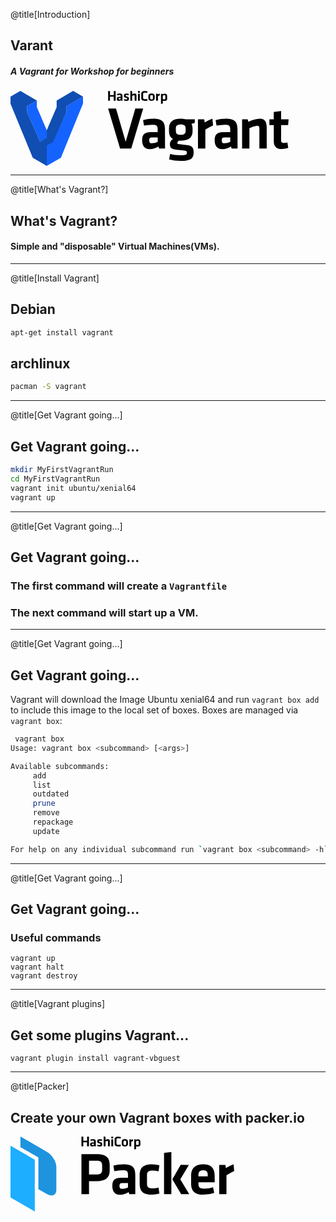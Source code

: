 @title[Introduction]
## Varant
##### A Vagrant for Workshop for beginners
<svg xmlns="http://www.w3.org/2000/svg" viewBox="0 0 222.53 60.01" class="logo" height="120">
  <path class="text" fill="#000000" d="M82.58 7.86V4.63h-3v3.23h-1.46V.11h1.51v3.25h3V.11h1.51v7.75zm7 0h-1.2l-.11-.38a3.28 3.28 0 0 1-1.7.52c-1.06 0-1.52-.7-1.52-1.66 0-1.14.51-1.57 1.7-1.57h1.4v-.62c0-.62-.18-.84-1.11-.84a8.46 8.46 0 0 0-1.61.17l-.18-1.07a7.89 7.89 0 0 1 2-.26c1.83 0 2.37.62 2.37 2zm-1.43-2.11h-1.08c-.48 0-.61.13-.61.55s.13.56.59.56a2.37 2.37 0 0 0 1.1-.29zM92.66 8a7.12 7.12 0 0 1-2-.32l.2-1.07a6.77 6.77 0 0 0 1.73.24c.65 0 .74-.14.74-.56s-.07-.52-1-.73c-1.42-.33-1.59-.68-1.59-1.76s.51-1.62 2.18-1.62a8 8 0 0 1 1.75.2l-.17 1.08a10.66 10.66 0 0 0-1.6-.16c-.63 0-.74.14-.74.48s0 .48.82.68c1.63.41 1.78.62 1.78 1.77S94.42 8 92.66 8zm6.68-.11V4c0-.3-.13-.45-.47-.45a4.14 4.14 0 0 0-1.52.45v3.86H95.9V0l1.46.22v2.47a5.31 5.31 0 0 1 2.13-.54c1 0 1.32.65 1.32 1.65v4.06zM102 1.48V.11h1.46v1.37zm0 6.38V2.27h1.46v5.59zm2.62-5.54c0-1.4.85-2.22 2.83-2.22a9.37 9.37 0 0 1 2.16.25l-.17 1.25a12.21 12.21 0 0 0-1.95-.2c-1 0-1.37.34-1.37 1.16V5.5c0 .81.33 1.16 1.37 1.16a12.21 12.21 0 0 0 1.95-.2l.17 1.25a9.37 9.37 0 0 1-2.16.25c-2 0-2.83-.81-2.83-2.22zM112.86 8c-2 0-2.53-1.06-2.53-2.2V4.36c0-1.15.54-2.2 2.53-2.2s2.53 1.06 2.53 2.2v1.41c.01 1.15-.53 2.23-2.53 2.23zm0-4.63c-.78 0-1.08.33-1.08 1v1.5c0 .63.3 1 1.08 1s1.08-.33 1.08-1V4.31c0-.63-.3-.96-1.08-.96zm6.64.09a11.57 11.57 0 0 0-1.54.81v3.6h-1.46v-5.6h1.23l.1.62a6.63 6.63 0 0 1 1.53-.73zM125.34 6a1.73 1.73 0 0 1-1.92 2 8.36 8.36 0 0 1-1.55-.16v2.26l-1.46.22v-8h1.16l.14.47a3.15 3.15 0 0 1 1.84-.59c1.17 0 1.79.67 1.79 1.94zm-3.48.63a6.72 6.72 0 0 0 1.29.15c.53 0 .73-.24.73-.75v-2c0-.46-.18-.71-.72-.71a2.11 2.11 0 0 0-1.3.51zM99.88 14.1h6.29l-9.56 32h-8.93l-9.56-32h6.29l7.73 26.66zm23.78 32h-4.8l-.43-1.59a12.8 12.8 0 0 1-7 2.07c-4.28 0-6.1-2.93-6.1-7 0-4.76 2.07-6.58 6.82-6.58h5.62v-2.42c0-2.59-.72-3.51-4.47-3.51a32.69 32.69 0 0 0-6.49.72l-.72-4.47a30.53 30.53 0 0 1 8-1.11c7.35 0 9.51 2.59 9.51 8.46zm-5.86-8.84h-4.32c-1.92 0-2.45.53-2.45 2.31s.53 2.35 2.35 2.35a9.23 9.23 0 0 0 4.42-1.2zm17.05 2.54a2.52 2.52 0 0 0-1.39 1.87c0 .62.38.91 1.3 1 2.59.29 4 .43 6.77.72 3.8.43 5 2.31 5 5.67 0 5-1.83 7-10.57 7a34.06 34.06 0 0 1-9-1.2l.72-4.37a32.49 32.49 0 0 0 7.88 1c4.66 0 5.57-.34 5.57-1.87s-.43-1.68-2.21-1.87c-2.69-.29-3.8-.43-6.77-.77-3.31-.38-4.61-1.49-4.61-4.47a5 5 0 0 1 2.45-4c-2.16-1.3-3.17-3.46-3.17-6.29V30c.1-4.85 2.64-7.78 9.42-7.78a15.9 15.9 0 0 1 4 .48h7.21v2.93c-.82.24-1.78.48-2.59.72a8 8 0 0 1 .82 3.65v2.21c0 4.76-2.88 7.64-9.42 7.64a12.18 12.18 0 0 1-1.41-.05zm1.34-12.88c-2.88 0-3.89 1.06-3.89 3.27V32c0 2.31 1.15 3.17 3.89 3.17s3.94-.91 3.94-3.17v-1.81c.01-2.19-1-3.26-3.93-3.26zm25.9.68a45.87 45.87 0 0 0-6.19 3.4v15.1H150V22.7h5l.38 2.59a26.22 26.22 0 0 1 6.15-3.07zm19.6 18.5h-4.8l-.43-1.59a12.8 12.8 0 0 1-7 2.07c-4.28 0-6.1-2.93-6.1-7 0-4.76 2.07-6.58 6.82-6.58h5.62v-2.42c0-2.59-.72-3.51-4.47-3.51a32.69 32.69 0 0 0-6.49.72l-.72-4.47a30.53 30.53 0 0 1 8-1.11c7.35 0 9.51 2.59 9.51 8.46zm-5.86-8.84h-4.32c-1.92 0-2.45.53-2.45 2.31s.53 2.35 2.35 2.35a9.23 9.23 0 0 0 4.42-1.2zm23.3 8.84V29.76c0-1.25-.53-1.87-1.87-1.87a16.16 16.16 0 0 0-6.1 2V46.1h-5.86V22.7h4.47l.58 2a23.43 23.43 0 0 1 9.37-2.45c3.89 0 5.28 2.74 5.28 6.92v17zm23.11-.44a16.25 16.25 0 0 1-5.14.91c-4.28 0-6.44-2-6.44-6.2v-13h-3.51V22.7h3.51v-5.81l5.86-.82v6.63h6l-.38 4.66h-5.62v12.25a1.85 1.85 0 0 0 2.11 2.07 11.27 11.27 0 0 0 2.93-.48z"></path>
  <path class="front" fill="#1563FF" d="M58.03 10.12V4.63L44.84 12.3v4.64L34.29 39.7l-5.28 3.64v16.67l11.31-6.52 17.71-43.37zM29.01 31.47L21.1 13V7.78l-.05-.02-7.86 4.54v4.64L23.74 40.7l5.27-2.61v-6.62z"></path>
  <path class="shadow" fill="#104EB2" d="M50.12.01L36.94 7.73h-.01V13l-7.92 18.47v6.17l-5.27 3.06-10.55-23.76v-4.65l7.92-4.55L7.91.01 0 4.63v5.66l17.81 43.25 11.2 6.47V43.76l5.28-3.06-.07-.04 10.62-23.72v-4.65l13.19-7.66L50.12.01z"></path>
</svg>

---
@title[What's Vagrant?]
## What's Vagrant?

#### Simple and "disposable" Virtual Machines(VMs). 


---
@title[Install Vagrant]

## Debian 
```bash
apt-get install vagrant
```
## archlinux
```bash
pacman -S vagrant
```


---
@title[Get Vagrant going...]
## Get Vagrant going...
```bash
mkdir MyFirstVagrantRun
cd MyFirstVagrantRun
vagrant init ubuntu/xenial64
vagrant up
```
---
@title[Get Vagrant going...]
## Get Vagrant going...
### The first command will create a `Vagrantfile`
### The next command will start up a VM. 

---
@title[Get Vagrant going...]
## Get Vagrant going...
Vagrant will download the Image Ubuntu xenial64 and run `vagrant box add` to include this image to the local set of boxes.
Boxes are managed via `vagrant box`:
```bash
 vagrant box
Usage: vagrant box <subcommand> [<args>]

Available subcommands:
     add
     list
     outdated
     prune
     remove
     repackage
     update

For help on any individual subcommand run `vagrant box <subcommand> -h`
```


---
@title[Get Vagrant going...]
## Get Vagrant going...
### Useful commands

```
vagrant up
vagrant halt
vagrant destroy
```

---
@title[Vagrant plugins]
## Get some plugins Vagrant...
```
vagrant plugin install vagrant-vbguest
```

--- 
@title[Packer]
## Create your own Vagrant boxes with packer.io
<svg xmlns="http://www.w3.org/2000/svg" viewBox="0 0 179.05 60.01" class="logo" height="120">
  <path class="text" fill="#000000" d="M61.23 7.86V4.63h-3v3.23h-1.46V.11h1.51v3.25h3V.11h1.51v7.75zm7 0h-1.2L67 7.48a3.28 3.28 0 0 1-1.78.52c-1.06 0-1.52-.7-1.52-1.66 0-1.14.51-1.57 1.7-1.57h1.4v-.62c0-.62-.18-.84-1.11-.84a8.46 8.46 0 0 0-1.61.17l-.18-1.07a7.89 7.89 0 0 1 2-.26c1.83 0 2.37.62 2.37 2zM66.8 5.75h-1.08c-.48 0-.61.13-.61.55s.13.56.59.56a2.37 2.37 0 0 0 1.1-.29zM71.31 8a7.12 7.12 0 0 1-2-.32l.2-1.07a6.77 6.77 0 0 0 1.73.24c.65 0 .74-.14.74-.56s-.07-.52-1-.73c-1.42-.33-1.59-.68-1.59-1.76s.51-1.62 2.18-1.62a8 8 0 0 1 1.75.2l-.14 1.11a10.66 10.66 0 0 0-1.6-.16c-.63 0-.74.14-.74.48s0 .48.82.68c1.63.41 1.78.62 1.78 1.77S73.07 8 71.31 8zM78 7.86V4c0-.3-.13-.45-.47-.45A4.14 4.14 0 0 0 76 4v3.86h-1.46V0L76 .22v2.47a5.31 5.31 0 0 1 2.13-.54c1 0 1.32.65 1.32 1.65v4.06zm2.68-6.38V.11h1.46v1.37zm0 6.38V2.27h1.46v5.59zm2.62-5.54c0-1.4.85-2.22 2.83-2.22a9.37 9.37 0 0 1 2.16.25l-.17 1.25a12.21 12.21 0 0 0-1.95-.2c-1 0-1.37.34-1.37 1.16V5.5c0 .81.33 1.16 1.37 1.16a12.21 12.21 0 0 0 1.95-.2l.17 1.25a9.37 9.37 0 0 1-2.16.29c-2 0-2.83-.81-2.83-2.22zM91.51 8C89.52 8 89 6.92 89 5.77V4.36c0-1.15.54-2.2 2.53-2.2S94 3.21 94 4.36v1.41C94 6.92 93.51 8 91.51 8zm0-4.63c-.78 0-1.08.33-1.08 1v1.5c0 .63.3 1 1.08 1s1.08-.33 1.08-1V4.31c0-.63-.3-.96-1.08-.96zm6.64.09a11.57 11.57 0 0 0-1.54.81v3.6h-1.46v-5.6h1.23l.1.62A6.63 6.63 0 0 1 98 2.15zM104 6a1.73 1.73 0 0 1-1.92 2 8.36 8.36 0 0 1-1.55-.16v2.26l-1.53.21v-8h1.16l.14.47a3.15 3.15 0 0 1 1.84-.59c1.17 0 1.79.67 1.79 1.94zm-3.48.63a6.72 6.72 0 0 0 1.29.15c.53 0 .73-.24.73-.75v-2c0-.46-.18-.71-.72-.71a2.11 2.11 0 0 0-1.3.51z"></path>
  <path class="p-front" fill="#1DAEFF" d="M0 7.34l19.45 11.24v41.43L0 48.77V7.34z"></path>
  <path class="p-back" fill="#1D94DD" d="M29.07 12.19L7.94 0v8.47l14.37 8.3v25.36L29.07 46c4.19 2.42 7.61 1 7.61-3.22V24.19c0-4.19-3.42-9.59-7.61-12z"></path>
  <path class="text" fill="#000000" d="M56.77 14.1h12.48c7.4 0 10.13 3 10.13 8.65v4.37c0 5.57-3 8.6-10.42 8.6h-6.14v10.37h-6.05zm12.15 5.33h-6.1v11h6.1c3.41 0 4.42-1.25 4.42-3.89v-3.32c0-2.64-1.11-3.79-4.42-3.79zm30.93 26.66H95l-.43-1.58a12.79 12.79 0 0 1-7 2.07c-4.27 0-6.1-2.93-6.1-7 0-4.76 2.07-6.58 6.82-6.58H94v-2.43c0-2.59-.72-3.51-4.47-3.51a32.68 32.68 0 0 0-6.48.72l-.72-4.47a30.52 30.52 0 0 1 8-1.1c7.35 0 9.51 2.59 9.51 8.45zM94 37.25h-4.33c-1.92 0-2.45.53-2.45 2.31s.53 2.35 2.35 2.35a9.22 9.22 0 0 0 4.43-1.2zm9.35.34V31.2c0-6.29 2.74-9 10.09-9a20.15 20.15 0 0 1 5.72.86l-.72 4.8a21.31 21.31 0 0 0-4.85-.62c-3.36 0-4.37 1-4.37 3.89v6.48c0 2.88 1 3.89 4.37 3.89a19.79 19.79 0 0 0 4.85-.62l.72 4.8a19.29 19.29 0 0 1-5.72.86c-7.35.03-10.09-2.66-10.09-8.95zm19.5 8.5V13.14l5.86-.82v33.77zm19.89-23.39l-6.87 11.58L143 46.09h-6.44l-7.06-11.82 6.68-11.58zm12.2 19.06a24.51 24.51 0 0 0 7.16-1.1l.91 4.42a25.11 25.11 0 0 1-8.6 1.49c-7.35 0-9.89-3.41-9.89-9v-6.2c0-4.95 2.21-9.13 9.7-9.13s9.17 4.37 9.17 9.41v5h-13v1.2c-.02 2.81.99 3.91 4.55 3.91zm-4.56-9.85h7.44v-1.14c0-2.21-.67-3.75-3.55-3.75s-3.89 1.54-3.89 3.75zM179 27.6a45.86 45.86 0 0 0-6.2 3.41v15.08H167V22.7h4.95l.38 2.59a26.21 26.21 0 0 1 6.15-3.07z"></path>
</svg>

